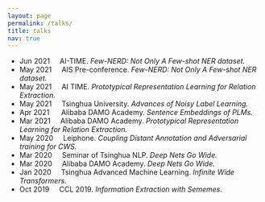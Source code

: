 ```yaml
---
layout: page
permalink: /talks/
title: talks
nav: true
---
```



- Jun 2021 &nbsp;&nbsp;&nbsp; AI-TIME. *Few-NERD: Not Only A Few-shot NER dataset.*
- May 2021 &nbsp;&nbsp;&nbsp; AIS Pre-conference. *Few-NERD: Not Only A Few-shot NER dataset.*
- May 2021 &nbsp;&nbsp;&nbsp; AI TIME. *Prototypical Representation Learning for Relation Extraction.*
- May 2021 &nbsp;&nbsp;&nbsp; Tsinghua University. *Advances of Noisy Label Learning.*
- Apr 2021 &nbsp;&nbsp;&nbsp;&nbsp; Alibaba DAMO Academy. *Sentence Embeddings of PLMs.*
- Mar 2021 &nbsp;&nbsp;&nbsp; Alibaba DAMO Academy. *Prototypical Representation Learning for Relation Extraction.*
- May 2020 &nbsp;&nbsp;&nbsp; Leiphone. *Coupling Distant Annotation and Adversarial training for CWS.*
- Mar 2020 &nbsp;&nbsp;&nbsp; Seminar of Tsinghua NLP. *Deep Nets Go Wide.*
- Mar 2020 &nbsp;&nbsp;&nbsp; Alibaba DAMO Academy. *Deep Nets Go Wide.*
- Jan 2020 &nbsp;&nbsp;&nbsp; Tsinghua Advanced Machine Learning. *Infinite Wide Transformers.*
- Oct 2019 &nbsp;&nbsp;&nbsp; CCL 2019. *Information Extraction with Sememes.*